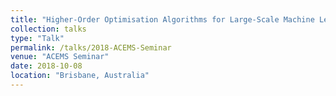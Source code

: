 ```yaml
---
title: "Higher-Order Optimisation Algorithms for Large-Scale Machine Learning"
collection: talks
type: "Talk"
permalink: /talks/2018-ACEMS-Seminar
venue: "ACEMS Seminar"
date: 2018-10-08
location: "Brisbane, Australia"
---
```


